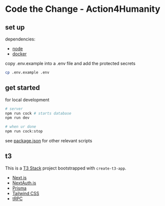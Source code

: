# Code the Change - Action4Humanity

## set up
dependencies:
* [node](https://nodejs.org/en/)
* [docker](https://www.docker.com)

copy .env.example into a .env file and add the protected secrets
```bash 
cp .env.example .env
```

## get started
for local development
```bash
# server
npm run cock # starts database
npm run dev

# when ur done
npm run cock:stop
```

see [package.json](package.json) for other relevant scripts

## t3

This is a [T3 Stack](https://create.t3.gg/) project bootstrapped with `create-t3-app`.

- [Next.js](https://nextjs.org)
- [NextAuth.js](https://next-auth.js.org)
- [Prisma](https://prisma.io)
- [Tailwind CSS](https://tailwindcss.com)
- [tRPC](https://trpc.io)

